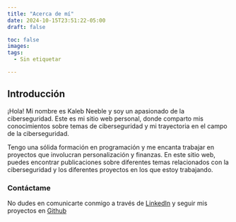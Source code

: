 ```yaml
---
title: "Acerca de mí"
date: 2024-10-15T23:51:22-05:00
draft: false

toc: false
images:
tags:
  - Sin etiquetar

---
```


## Introducción

¡Hola! Mi nombre es Kaleb Neeble y soy un apasionado de la ciberseguridad. Este es mi sitio web personal, donde comparto mis conocimientos sobre temas de ciberseguridad y mi trayectoria en el campo de la ciberseguridad.

Tengo una sólida formación en programación y me encanta trabajar en proyectos que involucran personalización y finanzas. En este sitio web, puedes encontrar publicaciones sobre diferentes temas relacionados con la ciberseguridad y los diferentes proyectos en los que estoy trabajando.

### Contáctame

No dudes en comunicarte conmigo a través de [LinkedIn](https://www.linkedin.com/in/kaleb-neeble-8a7983273/) y seguir mis proyectos en [Github](https://github.com/kneeble)
